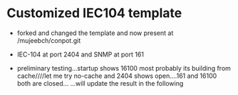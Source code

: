 # Customized IEC104 template

* forked and changed the template and now present at /mujeebch/conpot.git

* IEC-104 at port 2404 and SNMP at port 161

* preliminary testing...startup shows 16100 most probably its building from cache////let me try no-cache and 2404 shows open....161 and 16100 both are closed...
...will update the result in the following

